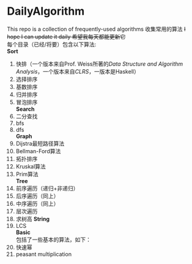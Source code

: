# DailyAlgorithm
This repo is a collection of frequently-used algorithms 收集常用的算法
~~I hope I can update it daily 希望我每天都能更新它~~  
每个目录（已经/将要）包含以下算法:  
**Sort**  
1. 快排（一个版本来自Prof. Weiss所著的*Data Structure and Algorithm Analysis*，一个版本来自*CLRS*，一版本是Haskell）  
2. 选择排序  
3. 基数排序  
4. 归并排序  
5. 冒泡排序  
**Search**    
1. 二分查找  
2. bfs
3. dfs  
**Graph**  
1. Dijstra最短路径算法
2. Bellman-Ford算法
3. 拓扑排序
4. Kruskal算法
5. Prim算法  
**Tree**  
1. 前序遍历（递归+非递归）  
2. 后序遍历（同上）  
3. 中序遍历（同上）  
4. 层次遍历  
5. 求树高
**String**  
1. LCS  
**Basic**  
包括了一些基本的算法，如下：
1. 快速幂  
2. peasant multiplication  
